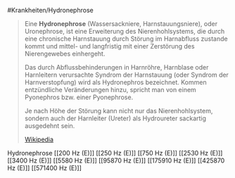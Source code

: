 #Krankheiten/Hydronephrose
> Eine **Hydronephrose** (Wassersackniere, Harnstauungsniere), oder Uronephrose, ist eine Erweiterung des Nierenhohlsystems, die durch eine chronische Harnstauung durch Störung im Harnabfluss zustande kommt und mittel- und langfristig mit einer Zerstörung des Nierengewebes einhergeht.
>
> Das durch Abflussbehinderungen in Harnröhre, Harnblase oder Harnleitern verursachte Syndrom der Harnstauung (oder Syndrom der Harnverstopfung) wird als Hydronephros bezeichnet. Kommen entzündliche Veränderungen hinzu, spricht man von einem Pyonephros bzw. einer Pyonephrose.
>
> Je nach Höhe der Störung kann nicht nur das Nierenhohlsystem, sondern auch der Harnleiter (Ureter) als Hydroureter sackartig ausgedehnt sein.
>
> [Wikipedia](https://de.wikipedia.org/wiki/Hydronephrose)

Hydronephrose
[[200 Hz (E)]]
[[250 Hz (E)]]
[[750 Hz (E)]]
[[2530 Hz (E)]]
[[3400 Hz (E)]]
[[5580 Hz (E)]]
[[95870 Hz (E)]]
[[175910 Hz (E)]]
[[425870 Hz (E)]]
[[571400 Hz (E)]]